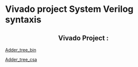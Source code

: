 # Vivado project System Verilog syntaxis

## <center>   Vivado Project : </center>

[Adder_tree_bin](https://github.com/SalamatinVV/Vivado/tree/main/adder_tree_bin) 

[Adder_tree_csa](https://github.com/SalamatinVV/Vivado/tree/main/adder_tree_csa)